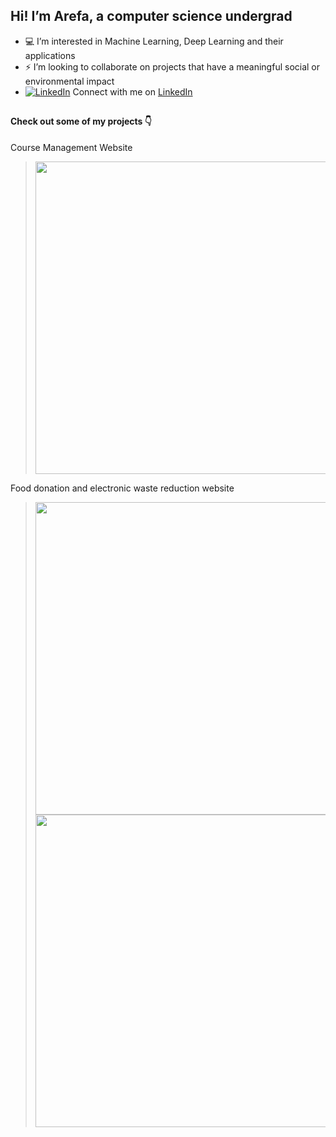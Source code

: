 ##  Hi! I’m Arefa, a computer science undergrad
- :computer: I’m interested in Machine Learning, Deep Learning and their applications
- :zap: I’m looking to collaborate on projects that have a meaningful social or environmental impact 
- [![LinkedIn][3.2]][3] Connect with me on [LinkedIn](https://www.linkedin.com/in/arefa-muzaffar/)
## 
#### Check out some of my projects :point_down:
Course Management Website
> <img src="https://i.postimg.cc/kgYtCxyV/Screenshot-home-dashboard.png" width="500">
Food donation and electronic waste reduction website
> <img src="https://i.postimg.cc/Kvjqq0Ky/home-page-landing-final.png" width="500"> 
> <img src="https://i.postimg.cc/5y6B3ks7/Food-page-final.png" width="500">
<!-- EDA project
> <img src="https://i.postimg.cc/HsLX1x1q/eda-ss.png" width="500"> 
> <img src="https://i.postimg.cc/RhhFyWJG/eda-2.png" width="500"> -->

[3.2]: https://raw.githubusercontent.com/MartinHeinz/MartinHeinz/master/linkedin-3-16.png (LinkedIn icon without padding)
[3]: https://www.linkedin.com/in/heinz-martin/
<!---
arefa29/arefa29 is a ✨ special ✨ repository because its `README.md` (this file) appears on your GitHub profile.
You can click the Preview link to take a look at your changes.
--->
